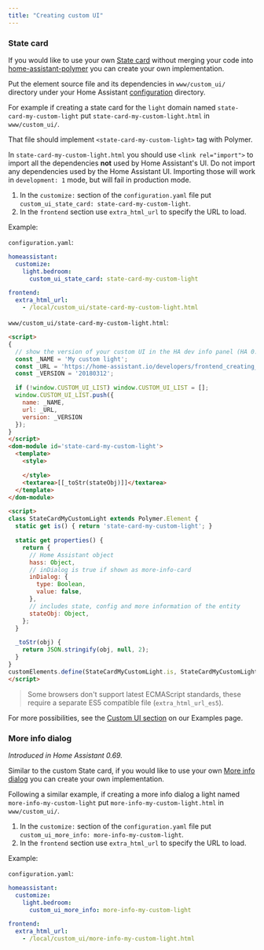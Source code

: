 ```yaml
---
title: "Creating custom UI"
---
```


### State card

If you would like to use your own [State card](frontend_add_card.md) without merging your code into [home-assistant-polymer](https://github.com/home-assistant/home-assistant-polymer/) you can create your own implementation.

Put the element source file and its dependencies in `www/custom_ui/` directory under your Home Assistant [configuration](https://www.home-assistant.io/docs/configuration/) directory.

For example if creating a state card for the `light` domain named `state-card-my-custom-light` put `state-card-my-custom-light.html` in `www/custom_ui/`.

That file should implement `<state-card-my-custom-light>` tag with Polymer.

In `state-card-my-custom-light.html` you should use `<link rel="import">` to import all the dependencies **not** used by Home Assistant's UI.
Do not import any dependencies used by the Home Assistant UI.
Importing those will work in `development: 1` mode, but will fail in production mode.

1. In the `customize:` section of the `configuration.yaml` file put `custom_ui_state_card: state-card-my-custom-light`.
2. In the `frontend` section use `extra_html_url` to specify the URL to load.

Example:

`configuration.yaml`:

```yaml
homeassistant:
  customize:
    light.bedroom:
      custom_ui_state_card: state-card-my-custom-light

frontend:
  extra_html_url:
    - /local/custom_ui/state-card-my-custom-light.html
```

`www/custom_ui/state-card-my-custom-light.html`:

```html
<script>
{
  // show the version of your custom UI in the HA dev info panel (HA 0.66.0+):
  const _NAME = 'My custom light';
  const _URL = 'https://home-assistant.io/developers/frontend_creating_custom_ui/';
  const _VERSION = '20180312';

  if (!window.CUSTOM_UI_LIST) window.CUSTOM_UI_LIST = [];
  window.CUSTOM_UI_LIST.push({
    name: _NAME,
    url: _URL,
    version: _VERSION
  });
}
</script>
<dom-module id='state-card-my-custom-light'>
  <template>
    <style>

    </style>
    <textarea>[[_toStr(stateObj)]]</textarea>
  </template>
</dom-module>

<script>
class StateCardMyCustomLight extends Polymer.Element {
  static get is() { return 'state-card-my-custom-light'; }

  static get properties() {
    return {
      // Home Assistant object
      hass: Object,
      // inDialog is true if shown as more-info-card
      inDialog: {
        type: Boolean,
        value: false,
      },
      // includes state, config and more information of the entity
      stateObj: Object,
    };
  }

  _toStr(obj) {
    return JSON.stringify(obj, null, 2);
  }
}
customElements.define(StateCardMyCustomLight.is, StateCardMyCustomLight);
</script>
```

> Some browsers don't support latest ECMAScript standards, these require a separate ES5 compatible file (`extra_html_url_es5`).

For more possibilities, see the [Custom UI section](https://www.home-assistant.io/cookbook/#user-interface) on our Examples page.

### More info dialog

_Introduced in Home Assistant 0.69._

Similar to the custom State card, if you would like to use your own [More info dialog](frontend_add_more_info.md) you can create your own implementation.

Following a similar example, if creating a more info dialog a light named `more-info-my-custom-light` put `more-info-my-custom-light.html` in `www/custom_ui/`.

1. In the `customize:` section of the `configuration.yaml` file put `custom_ui_more_info: more-info-my-custom-light`.
2. In the `frontend` section use `extra_html_url` to specify the URL to load.

Example:

`configuration.yaml`:

```yaml
homeassistant:
  customize:
    light.bedroom:
      custom_ui_more_info: more-info-my-custom-light

frontend:
  extra_html_url:
    - /local/custom_ui/more-info-my-custom-light.html
```
